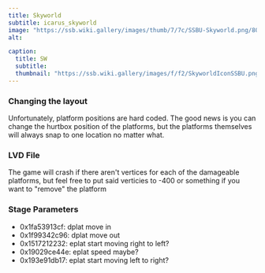```yaml
---
title: Skyworld
subtitle: icarus_skyworld
image: "https://ssb.wiki.gallery/images/thumb/7/7c/SSBU-Skyworld.png/800px-SSBU-Skyworld.png"
alt: 

caption:
  title: SW
  subtitle: 
  thumbnail: "https://ssb.wiki.gallery/images/f/f2/SkyworldIconSSBU.png"
---
```

### Changing the layout
Unfortunately, platform positions are hard coded. The good news is you can change the hurtbox position of the platforms, but the platforms themselves will always snap to one location no matter what.
### LVD File
The game will crash if there aren't vertices for each of the damageable platforms, but feel free to put said verticies to -400 or something if you want to "remove" the platform
### Stage Parameters
- 0x1fa53913cf: dplat move in
- 0x1f99342c96: dplat move out
- 0x1517212232: eplat start moving right to left?
- 0x19029ce44e: eplat speed maybe?
- 0x193e91db17: eplat start moving left to right?